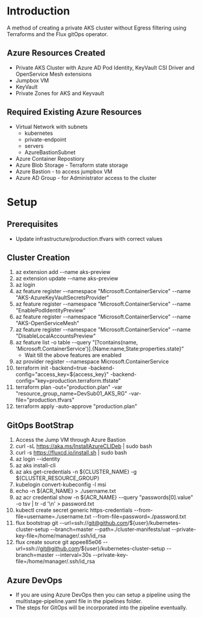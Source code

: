# Introduction 
A method of creating a private AKS cluster without Egress filtering using Terraforms and the Flux gitOps operator. 

## Azure Resources Created
* Private AKS Cluster with Azure AD Pod Identity, KeyVault CSI Driver and OpenService Mesh extensions
* Jumpbox VM
* KeyVault
* Private Zones for AKS and Keyvault

## Required Existing Azure Resources
* Virtual Network with subnets
    * kubernetes
    * private-endpoint
    * servers
    * AzureBastionSubnet
* Azure Container Repostiory 
* Azure Blob Storage - Terraform state storage
* Azure Bastion - to access jumpbox VM
* Azure AD Group - for Administrator access to the cluster

# Setup
## Prerequisites
* Update infrastructure/production.tfvars with correct values

## Cluster Creation
1. az extension add --name aks-preview
2. az extension update --name aks-preview
3. az login
4. az feature register --namespace "Microsoft.ContainerService" --name "AKS-AzureKeyVaultSecretsProvider"
5. az feature register --namespace "Microsoft.ContainerService" --name "EnablePodIdentityPreview"
6. az feature register --namespace "Microsoft.ContainerService" --name "AKS-OpenServiceMesh"
7. az feature register --namespace "Microsoft.ContainerService" --name "DisableLocalAccountsPreview"
8. az feature list -o table --query "[?contains(name, 'Microsoft.ContainerService')].{Name:name,State:properties.state}"
    * Wait till the above features are enabled
9. az provider register --namespace Microsoft.ContainerService 
10. terraform init -backend=true -backend-config="access_key=${access_key}" -backend-config="key=production.terraform.tfstate"
11. terraform plan -out="production.plan" -var "resource_group_name=DevSub01_AKS_RG" -var-file="production.tfvars"
12. terraform apply -auto-approve "production.plan"

## GitOps BootStrap
1. Access the Jump VM through Azure Bastion 
2. curl -sL https://aka.ms/InstallAzureCLIDeb | sudo bash
3. curl -s https://fluxcd.io/install.sh | sudo bash
4. az login --identity
5. az aks install-cli
6. az aks get-credentials -n ${CLUSTER_NAME} -g ${CLUSTER_RESOURCE_GROUP}
7. kubelogin convert-kubeconfig -l msi
8. echo -n ${ACR_NAME} > ./username.txt 
9. az acr credential show -n ${ACR_NAME} --query "passwords[0].value" -o tsv | tr -d '\n' > password.txt 
9. kubectl create secret generic https-credentials --from-file=username=./username.txt --from-file=password=./password.txt
10. flux bootstrap git --url=ssh://git@github.com/${user}/kubernetes-cluster-setup --branch=master --path=./cluster-manifests/uat  --private-key-file=/home/manager/.ssh/id_rsa
11. flux create source git appee85e06 --url=ssh://git@github.com/${user}/kubernetes-cluster-setup --branch=master --interval=30s --private-key-file=/home/manager/.ssh/id_rsa

## Azure DevOps
* If you are using Azure DevOps then you can setup a pipeline using the  multistage-pipeline.yaml file in the pipelines folder.
* The steps for GitOps will be incorporated into the pipeline eventually.